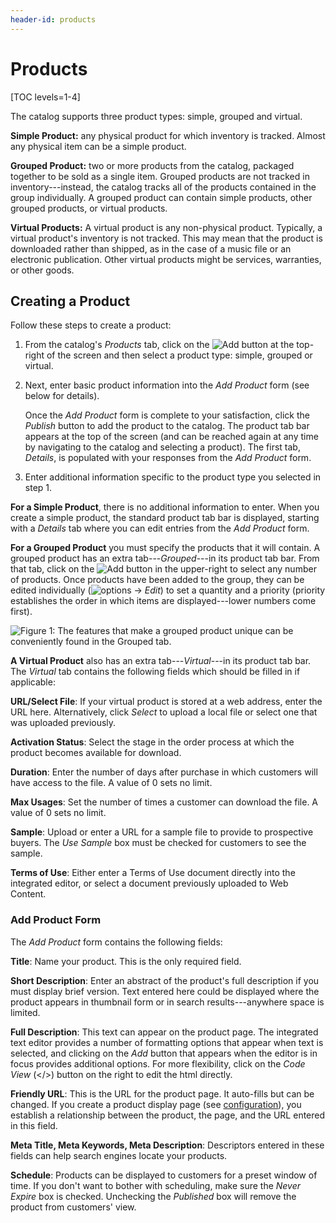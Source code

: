 ```yaml
---
header-id: products
---
```


# Products

[TOC levels=1-4]

The catalog supports three product types: simple, grouped and virtual.

**Simple Product:** any physical product for which inventory is tracked. Almost
any physical item can be a simple product.

**Grouped Product:** two or more products from the catalog, packaged together to
be sold as a single item. Grouped products are not tracked in
inventory---instead, the catalog tracks all of the products contained in the
group individually. A grouped product can contain simple products, other grouped
products, or virtual products.

**Virtual Products:** A virtual product is any non-physical product. Typically,
a virtual product's inventory is not tracked. This may mean that the product is
downloaded rather than shipped, as in the case of a music file or an electronic
publication. Other virtual products might be services, warranties, or other
goods.

## Creating a Product

Follow these steps to create a product:

1.  From the catalog's *Products* tab, click on the
    ![Add](../../../images/icon-add.png) button at the top-right of the screen
    and then select a product type: simple, grouped or virtual.

2.  Next, enter basic product information into the *Add Product* form (see below
    for details).

    Once the *Add Product* form is complete to your satisfaction, click the
    *Publish* button to add the product to the catalog. The product tab bar appears
    at the top of the screen (and can be reached again at any time by navigating to
    the catalog and selecting a product). The first tab, *Details*, is populated
    with your responses from the *Add Product* form.

3.  Enter additional information specific to the product type you selected in
    step 1.

**For a Simple Product**, there is no additional information to enter. When
you create a simple product, the standard product tab bar is displayed,
starting with a *Details* tab where you can edit entries from the *Add
Product* form.

**For a Grouped Product** you must specify the products that it will
contain. A grouped product has an extra tab---*Grouped*---in its product tab
bar. From that tab, click on the ![Add](../../../images/icon-add.png) button
in the upper-right to select any number of products. Once products have been
added to the group, they can be edited individually
(![options](../../../images/icon-options.png) &rarr; *Edit*) to set
a quantity and a priority (priority establishes the order in which items are
displayed---lower numbers come first).

![Figure 1: The features that make a grouped product unique can be conveniently found in the *Grouped* tab.](../../../images/grouped-product.png)

**A Virtual Product** also has an extra tab---*Virtual*---in its product tab
bar. The *Virtual* tab contains the following fields which should be filled
in if applicable:

**URL/Select File**: If your virtual product is stored at a web address, enter
the URL here. Alternatively, click *Select* to upload a local file or select one
that was uploaded previously.

**Activation Status**: Select the stage in the order process at which the
product becomes available for download.

**Duration**: Enter the number of days after purchase in which customers
will have access to the file. A value of 0 sets no limit.

**Max Usages**: Set the number of times a customer can download the file.
A value of 0 sets no limit.

**Sample**: Upload or enter a URL for a sample file to provide to prospective
buyers. The *Use Sample* box must be checked for customers to see the
sample.

**Terms of Use**: Either enter a Terms of Use document directly into the
integrated editor, or select a document previously uploaded to Web
Content.

### Add Product Form

The *Add Product* form contains the following fields:

**Title**: Name your product. This is the only required field.

**Short Description**: Enter an abstract of the product's full description if
you must display brief version. Text entered here could be displayed where the
product appears in thumbnail form or in search results---anywhere space is
limited.

**Full Description**: This text can appear on the product page. The integrated
text editor provides a number of formatting options that appear when text is
selected, and clicking on the *Add* button that appears when the editor is in
focus provides additional options. For more flexibility, click on the *Code
View* (</>) button on the right to edit the html directly.

**Friendly URL**: This is the URL for the product page. It auto-fills but can be
changed. If you create a product display page (see
[configuration](/web/commerce/documentation/-/knowledge_base/1-0/configuration#display-page)),
you establish a relationship between the product, the page, and the URL entered
in this field.

**Meta Title, Meta Keywords, Meta Description**: Descriptors entered in these
fields can help search engines locate your products. 

**Schedule**: Products can be displayed to customers for a preset window of
time. If you don't want to bother with scheduling, make sure the *Never
Expire* box is checked. Unchecking the *Published* box will remove the product
from customers' view.
